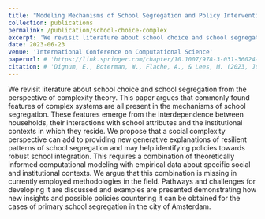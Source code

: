 ```yaml
---
title: "Modeling Mechanisms of School Segregation and Policy Interventions: A Complexity Perspective"
collection: publications
permalink: /publication/school-choice-complex
excerpt: 'We revisit literature about school choice and school segregation from the perspective of complexity theory. This paper argues that commonly found features of complex systems are all present in the mechanisms of school segregation. These features emerge from the interdependence between households, their interactions with school attributes and the institutional contexts in which they reside. We propose that a social complexity perspective can add to providing new generative explanations of resilient patterns of school segregation and may help identifying policies towards robust school integration. This requires a combination of theoretically informed computational modeling with empirical data about specific social and institutional contexts. We argue that this combination is missing in currently employed methodologies in the field. Pathways and challenges for developing it are discussed and examples are presented demonstrating how new insights and possible policies countering it can be obtained for the cases of primary school segregation in the city of Amsterdam.'
date: 2023-06-23
venue: 'International Conference on Computational Science'
paperurl: # 'https://link.springer.com/chapter/10.1007/978-3-031-36024-4_6'
citation: # 'Dignum, E., Boterman, W., Flache, A., & Lees, M. (2023, June). Modeling Mechanisms of School Segregation and Policy Interventions: A Complexity Perspective. In International Conference on Computational Science (pp. 74-89). Cham: Springer Nature Switzerland.'
---
```

We revisit literature about school choice and school segregation from the perspective of complexity theory. This paper argues that commonly found features of complex systems are all present in the mechanisms of school segregation. These features emerge from the interdependence between households, their interactions with school attributes and the institutional contexts in which they reside. We propose that a social complexity perspective can add to providing new generative explanations of resilient patterns of school segregation and may help identifying policies towards robust school integration. This requires a combination of theoretically informed computational modeling with empirical data about specific social and institutional contexts. We argue that this combination is missing in currently employed methodologies in the field. Pathways and challenges for developing it are discussed and examples are presented demonstrating how new insights and possible policies countering it can be obtained for the cases of primary school segregation in the city of Amsterdam.

<!-- [Download paper here](https://link.springer.com/chapter/10.1007/978-3-031-36024-4_6)

Recommended citation: Dignum, E., Boterman, W., Flache, A., & Lees, M. (2023, June). Modeling Mechanisms of School Segregation and Policy Interventions: A Complexity Perspective. In International Conference on Computational Science (pp. 74-89). Cham: Springer Nature Switzerland. -->